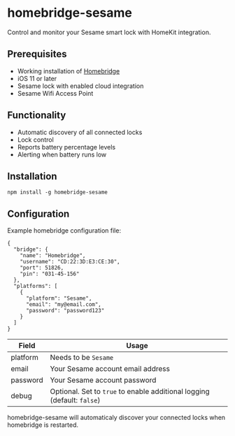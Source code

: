 # homebridge-sesame

Control and monitor your Sesame smart lock with HomeKit integration.

## Prerequisites

* Working installation of [Homebridge](https://github.com/nfarina/homebridge)
* iOS 11 or later
* Sesame lock with enabled cloud integration
* Sesame Wifi Access Point

## Functionality

* Automatic discovery of all connected locks
* Lock control
* Reports battery percentage levels
* Alerting when battery runs low

## Installation

```
npm install -g homebridge-sesame
```

## Configuration

Example homebridge configuration file:

```
{
  "bridge": {
    "name": "Homebridge",
    "username": "CD:22:3D:E3:CE:30",
    "port": 51826,
    "pin": "031-45-156"
  },
  "platforms": [
    {
      "platform": "Sesame",
      "email": "my@email.com",
      "password": "password123"
    }
  ]
}
```

| Field    | Usage                                                                    |
|----------|--------------------------------------------------------------------------|
| platform | Needs to be `Sesame`                                                     |
| email    | Your Sesame account email address                                        |
| password | Your Sesame account password                                             |
| debug    | Optional. Set to `true` to enable additional logging (default: `false`)  |

homebridge-sesame will automaticaly discover your connected locks when homebridge is restarted.
